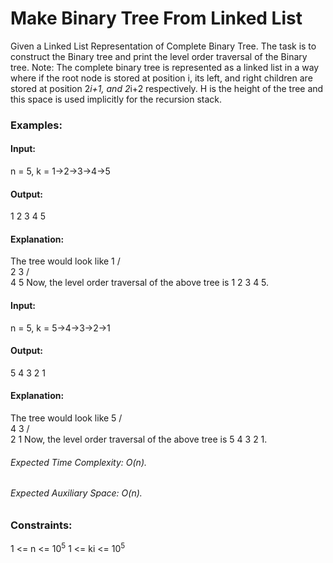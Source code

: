 # Make Binary Tree From Linked List
Given a Linked List Representation of Complete Binary Tree. The task is to construct the Binary tree and print the level order traversal of the Binary tree. 
Note: The complete binary tree is represented as a linked list in a way where if the root node is stored at position i, its left, and right children are stored at position 2*i+1, and 2*i+2 respectively. H is the height of the tree and this space is used implicitly for the recursion stack.

### Examples:
#### Input:
n = 5, k = 1->2->3->4->5
#### Output:
1 2 3 4 5
#### Explanation:
The tree would look like
      1
    /   \
   2     3
 /  \
4   5
Now, the level order traversal of
the above tree is 1 2 3 4 5.

#### Input:
n = 5, k = 5->4->3->2->1
#### Output:
5 4 3 2 1
#### Explanation:
The tree would look like
     5
   /  \
  4    3
 / \
2   1
Now, the level order traversal of
the above tree is 5 4 3 2 1.

###### Expected Time Complexity: O(n).
###### Expected Auxiliary Space: O(n).

### Constraints:
1 <= n <= $`10^5`$
1 <= ki <= $`10^5`$


